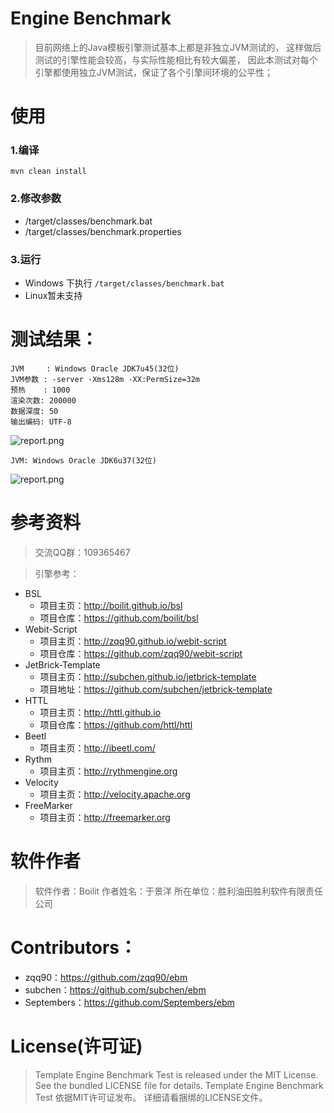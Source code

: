 Engine Benchmark
==============
> 目前网络上的Java模板引擎测试基本上都是非独立JVM测试的，
  这样做后测试的引擎性能会较高，与实际性能相比有较大偏差，
  因此本测试对每个引擎都使用独立JVM测试，保证了各个引擎间环境的公平性；

使用
==============
### 1.编译
<code>mvn clean install</code>

### 2.修改参数
+ /target/classes/benchmark.bat
+ /target/classes/benchmark.properties

### 3.运行
+ Windows 下执行
<code>/target/classes/benchmark.bat</code>
+ Linux暂未支持


测试结果：
==============
~~~~~
JVM     : Windows Oracle JDK7u45(32位)
JVM参数 : -server -Xms128m -XX:PermSize=32m
预热    : 1000
渲染次数: 200000
数据深度: 50
输出编码: UTF-8
~~~~~
![report.png](report_jdk7.png)
~~~~~
JVM: Windows Oracle JDK6u37(32位)
~~~~~
![report.png](report_jdk6.png)


参考资料
==============
> 交流QQ群：109365467

> 引擎参考：
  * BSL
    * 项目主页：http://boilit.github.io/bsl
    * 项目仓库：https://github.com/boilit/bsl
  * Webit-Script
    * 项目主页：http://zqq90.github.io/webit-script
    * 项目仓库：https://github.com/zqq90/webit-script
  * JetBrick-Template
    * 项目主页：http://subchen.github.io/jetbrick-template
    * 项目地址：https://github.com/subchen/jetbrick-template
  * HTTL
    * 项目主页：http://httl.github.io
    * 项目仓库：https://github.com/httl/httl
  * Beetl
    * 项目主页：http://ibeetl.com/
  * Rythm
    * 项目主页：http://rythmengine.org
  * Velocity
    * 项目主页：http://velocity.apache.org
  * FreeMarker
    * 项目主页：http://freemarker.org

软件作者
==============
> 软件作者：Boilit
> 作者姓名：于景洋
> 所在单位：胜利油田胜利软件有限责任公司

Contributors：
==============
* zqq90：https://github.com/zqq90/ebm
* subchen：https://github.com/subchen/ebm
* Septembers：https://github.com/Septembers/ebm

License(许可证)
==============
> Template Engine Benchmark Test is released under the MIT License. 
  See the bundled LICENSE file for details.
> Template Engine Benchmark Test 依据MIT许可证发布。
  详细请看捆绑的LICENSE文件。
